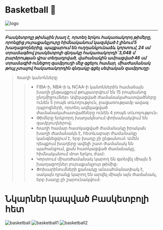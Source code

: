 # Basketball :basketball: 
![logo](https://logowik.com/content/uploads/images/582_basketball.jpg)
___

***Բասկետբոլը թիմային խաղ է, որտեղ երկու հակառակորդ թիմերը, որոնցից յուրաքանչյուրը հիմնականում կազմված է լինում 5 խաղացողներից, պայքարում են ուղղանկյունաձև կորտում, 24 սմ տրամագծով բասկետբոլի գնդակը հակառակորդի՝ 3,048 մ բարձրության վրա տեղադրված, վահանակին ամրացված 46 սմ տրամագիծ ունեցող զամբյուղի մեջ գցելու համար, միաժամանակ թույլ չտալով հակառակորդին գնդակը գցել սեփական զամբյուղը։***

>Խաղի կանոնները
>> + FIBA-ի, NBA-ի և NCAA-ի կանոններին համաձայն խաղի ընթացքում թույլատրվում են 15 րոպեանոց ընդմիջումներ։ Ավելացված ժամանակահատվածները ունեն 5 րոպե տևողություն, բացառությամբ ավագ դպրոցների, որտեղ ավելացված ժամանակահատվածները ունեն 4 րոպե տևողություն։
>> + Թիմերը երկրորդ խաղակեսում փոխանակվում են զամբյուղներով։
>> + Խաղի համար հատկացված ժամանակը իրական խաղի ժամանակն է, հետևաբար ժամանակը կանգնեցվում է, երբ խաղը չի ընթանում։ Ամեն դեպքում խաղերը ավելի շատ ժամանակ են պահանջում, քան հատկացված ժամանակը, հիմնականում մոտ երկու ժամ։
>> + Կորտում միառժամանակ կարող են գտնվել միայն 5 խաղացողներ յուրաքանչյուր թիմից։
>> + Փոխարինումների քանակը անսահմանափակ է, սակայն դրանք կարող են արվել միայն այն ժամանակ, երբ խաղը չի շարունակվում։

# Նկարներ կապված Բասկետբոլի հետ


![basketball](https://cdn.britannica.com/81/181481-050-9FFE2F29/Tim-Duncan-San-Antonio-Spurs-shot-Miami-June-12-2014.jpg)
![basketball1](https://cdn.vox-cdn.com/thumbor/7VEmq34mwVW3-SKHsYGOnjNIpy8=/0x0:3479x5217/1200x800/filters:focal(1447x1009:2003x1565)/cdn.vox-cdn.com/uploads/chorus_image/image/70633437/usa_today_17909115.0.jpg)
![basketball2](https://hillshornets.com.au/wp-content/uploads/2021/11/Hornets-Academy-41-scaled.jpg)




